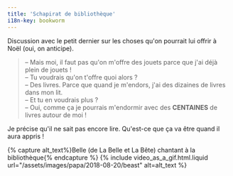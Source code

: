 ```yaml
---
title: 'Schapirat de bibliothèque'
i18n-key: bookworm
---
```


Discussion avec le petit dernier sur les choses qu'on pourrait lui offrir à Noël (oui, on anticipe).

<!-- more -->

> – Mais moi, il faut pas qu'on m'offre des jouets parce que j'ai déjà plein de jouets !  
> – Tu voudrais qu'on t'offre quoi alors ?  
> – Des livres. Parce que quand je m'endors, j'ai des dizaines de livres dans mon lit.  
> – Et tu en voudrais plus ?  
> – Oui, comme ça je pourrais m'endormir avec des **CENTAINES** de livres autour de moi !

Je précise qu'il ne sait pas encore lire. Qu'est-ce que ça va être quand il aura appris !



{% capture alt_text%}Belle (de La Belle et La Bête) chantant à la bibliothèque{% endcapture %}
{% include video_as_a_gif.html.liquid
url="/assets/images/papa/2018-08-20/beast"
alt=alt_text
%}